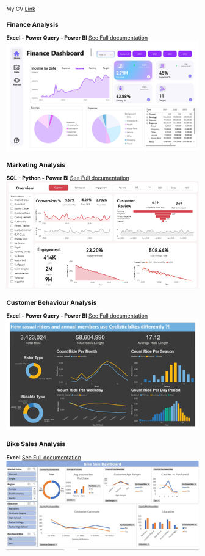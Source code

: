 My CV [Link](https://github.com/ahmmosaad/Analysis-Projects/blob/main/Ahmed_Abdelhady_Data_Analyst_CV.pdf)

### Finance Analysis 
**Excel - Power Query - Power BI**
[See Full documentation](https://github.com/ahmmosaad/Analysis-Projects/tree/main/FinanceAnalysis) 
<img  src="Finance.jpg"/>


### Marketing Analysis 
**SQL - Python - Power BI** 
[See Full documentation](https://github.com/ahmmosaad/Analysis-Projects/tree/main/Marketing_Analysis) 
<img src="Marketing_1.png">


### Customer Behaviour Analysis 
**Excel - Power Query - Power BI**
[See Full documentation](https://github.com/ahmmosaad/Analysis-Projects/tree/main/Bike_sales_analyses) 
<img src="Customer_behaviour1.jpg">



###  Bike Sales Analysis
**Excel**
[See Full documentation](https://github.com/ahmmosaad/Analysis-Projects/tree/main/Bike_sales_analyses) 
<img src="bike_Sales.jpeg">
